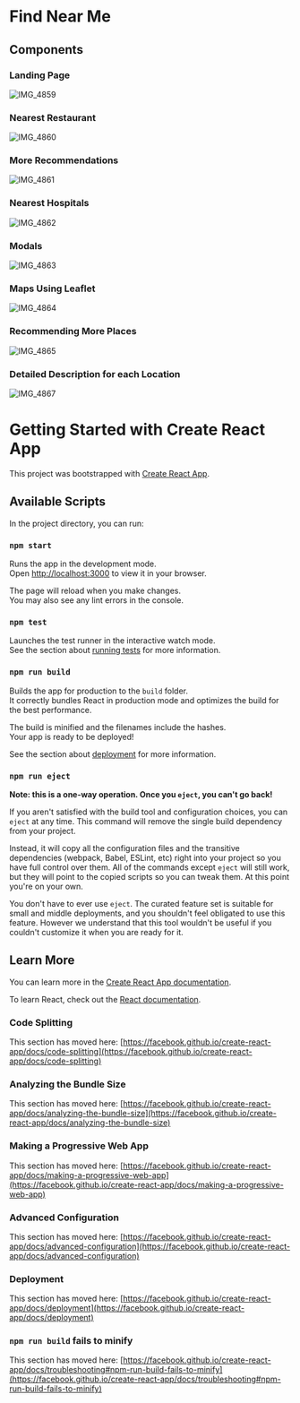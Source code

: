 # Find Near Me

## Components

### Landing Page
![IMG_4859](https://github.com/paramsingh77/findNearMe/assets/113473052/d7bcf3e5-133e-44b0-b25c-d77f105ed9ce)

### Nearest Restaurant 
![IMG_4860](https://github.com/paramsingh77/findNearMe/assets/113473052/a80783d3-ceb1-457d-90b9-11590d006ff3)

### More Recommendations
![IMG_4861](https://github.com/paramsingh77/findNearMe/assets/113473052/aa2fcd63-f126-49c7-898a-be3abf5818e0)

### Nearest Hospitals
![IMG_4862](https://github.com/paramsingh77/findNearMe/assets/113473052/daf66993-3bef-448e-8952-16e86b042bf6)

### Modals
![IMG_4863](https://github.com/paramsingh77/findNearMe/assets/113473052/4c099ed3-b9b7-4313-a037-f4735ecf438c)

### Maps Using Leaflet
![IMG_4864](https://github.com/paramsingh77/findNearMe/assets/113473052/f08eb7a4-cb53-4952-9f68-e1c043397519)

### Recommending More Places
![IMG_4865](https://github.com/paramsingh77/findNearMe/assets/113473052/f49b7ddf-9492-4573-a908-9a54d2c64032)

### Detailed Description for each Location
![IMG_4867](https://github.com/paramsingh77/findNearMe/assets/113473052/c5367d34-9c69-45ff-a360-c773e0d7486d)


# Getting Started with Create React App

This project was bootstrapped with [Create React App](https://github.com/facebook/create-react-app).

## Available Scripts

In the project directory, you can run:

### `npm start`

Runs the app in the development mode.\
Open [http://localhost:3000](http://localhost:3000) to view it in your browser.

The page will reload when you make changes.\
You may also see any lint errors in the console.

### `npm test`

Launches the test runner in the interactive watch mode.\
See the section about [running tests](https://facebook.github.io/create-react-app/docs/running-tests) for more information.

### `npm run build`

Builds the app for production to the `build` folder.\
It correctly bundles React in production mode and optimizes the build for the best performance.

The build is minified and the filenames include the hashes.\
Your app is ready to be deployed!

See the section about [deployment](https://facebook.github.io/create-react-app/docs/deployment) for more information.

### `npm run eject`

**Note: this is a one-way operation. Once you `eject`, you can't go back!**

If you aren't satisfied with the build tool and configuration choices, you can `eject` at any time. This command will remove the single build dependency from your project.

Instead, it will copy all the configuration files and the transitive dependencies (webpack, Babel, ESLint, etc) right into your project so you have full control over them. All of the commands except `eject` will still work, but they will point to the copied scripts so you can tweak them. At this point you're on your own.

You don't have to ever use `eject`. The curated feature set is suitable for small and middle deployments, and you shouldn't feel obligated to use this feature. However we understand that this tool wouldn't be useful if you couldn't customize it when you are ready for it.

## Learn More

You can learn more in the [Create React App documentation](https://facebook.github.io/create-react-app/docs/getting-started).

To learn React, check out the [React documentation](https://reactjs.org/).

### Code Splitting

This section has moved here: [https://facebook.github.io/create-react-app/docs/code-splitting](https://facebook.github.io/create-react-app/docs/code-splitting)

### Analyzing the Bundle Size

This section has moved here: [https://facebook.github.io/create-react-app/docs/analyzing-the-bundle-size](https://facebook.github.io/create-react-app/docs/analyzing-the-bundle-size)

### Making a Progressive Web App

This section has moved here: [https://facebook.github.io/create-react-app/docs/making-a-progressive-web-app](https://facebook.github.io/create-react-app/docs/making-a-progressive-web-app)

### Advanced Configuration

This section has moved here: [https://facebook.github.io/create-react-app/docs/advanced-configuration](https://facebook.github.io/create-react-app/docs/advanced-configuration)

### Deployment

This section has moved here: [https://facebook.github.io/create-react-app/docs/deployment](https://facebook.github.io/create-react-app/docs/deployment)

### `npm run build` fails to minify

This section has moved here: [https://facebook.github.io/create-react-app/docs/troubleshooting#npm-run-build-fails-to-minify](https://facebook.github.io/create-react-app/docs/troubleshooting#npm-run-build-fails-to-minify)
